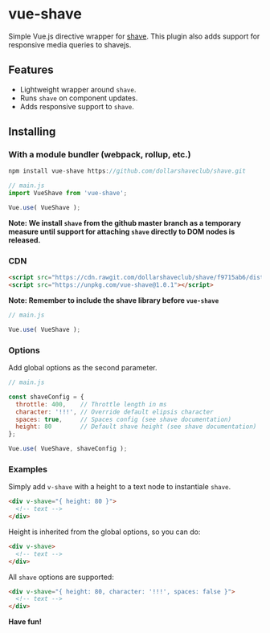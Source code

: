 # vue-shave
Simple Vue.js directive wrapper for [shave](https://github.com/dollarshaveclub/shave). This plugin also adds support for responsive media queries to shavejs. 

## Features

- Lightweight wrapper around `shave`.
- Runs `shave` on component updates.
- Adds responsive support to `shave`. 

## Installing

### With a module bundler (webpack, rollup, etc.)

```javascript
npm install vue-shave https://github.com/dollarshaveclub/shave.git
```

```javascript
// main.js
import VueShave from 'vue-shave';

Vue.use( VueShave );
```

**Note: We install `shave` from the github master branch as a temporary measure until support for attaching `shave` directly to DOM nodes is released.**

### CDN

```html
<script src="https://cdn.rawgit.com/dollarshaveclub/shave/f9715ab6/dist/shave.min.js"></script>
<script src="https://unpkg.com/vue-shave@1.0.1"></script>
```

**Note: Remember to include the shave library before `vue-shave`**

```javascript
// main.js

Vue.use( VueShave );
```


### Options

Add global options as the second parameter.

```javascript
// main.js

const shaveConfig = {
  throttle: 400,    // Throttle length in ms
  character: '!!!', // Override default elipsis character
  spaces: true,     // Spaces config (see shave documentation)
  height: 80        // Default shave height (see shave documentation)
}; 

Vue.use( VueShave, shaveConfig );
```



### Examples

Simply add `v-shave` with a height to a text node to instantiale `shave`.

```html
<div v-shave="{ height: 80 }">
  <!-- text -->
</div>
```

Height is inherited from the global options, so you can do:

```html
<div v-shave>
  <!-- text -->
</div>
```

All `shave` options are supported:

```html
<div v-shave="{ height: 80, character: '!!!', spaces: false }">
  <!-- text -->
</div>
```

**Have fun!**
